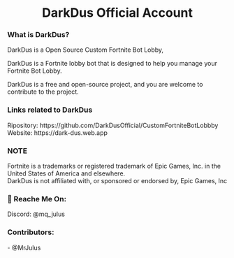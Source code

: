 <h1 align="center">DarkDus Official Account</h1>
<h3 align="left">What is DarkDus?</h3>
DarkDus is a Open Source Custom Fortnite Bot Lobby,

DarkDus is a Fortnite lobby bot that is designed to help you manage your Fortnite Bot Lobby.

DarkDus is a free and open-source project, and you are welcome to contribute to the project.

<h3 align="left">Links related to DarkDus</h3>
Ripository: https://github.com/DarkDusOfficial/CustomFortniteBotLobbby <br>
Website: https://dark-dus.web.app

<h3 align="left">NOTE</h3>
Fortnite is a trademarks or registered trademark of Epic Games, Inc. in the United States of America and elsewhere. <br>
DarkDus is not affiliated with, or sponsored or endorsed by, Epic Games, Inc <br>

<h3 align="left">💬 Reache Me On:</h3>
Discord: @mq_julus

<h3 align="left">Contributors:</h3>
- @MrJulus
